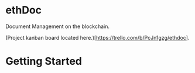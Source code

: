 # ethDoc
Document Management on the blockchain.

(Project kanban board located here.)[https://trello.com/b/PcJn1gzg/ethdoc].

# Getting Started

